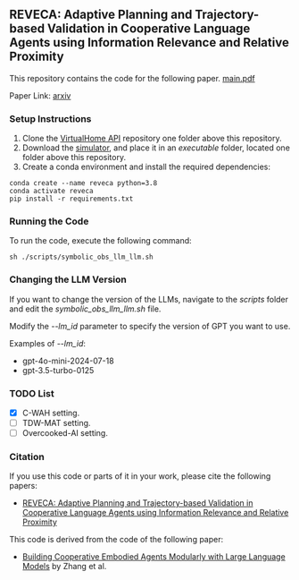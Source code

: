 ## **REVECA**: Adaptive Planning and Trajectory-based Validation in Cooperative Language Agents using Information Relevance and Relative Proximity

This repository contains the code for the following paper.
[main.pdf](https://github.com/user-attachments/files/18194249/main.pdf)

Paper Link: [arxiv](https://arxiv.org/abs/2405.16751)

### Setup Instructions
1. Clone the [VirtualHome API](https://github.com/xavierpuigf/virtualhome) repository one folder above this repository.
2. Download the [simulator](https://drive.google.com/file/d/1JTrV5jdF-LQVwY3OsV3Jd3r6PRghyHBp/view), and place it in an *executable* folder, located one folder above this repository.
3. Create a conda environment and install the required dependencies:

```
conda create --name reveca python=3.8
conda activate reveca 
pip install -r requirements.txt 
```

### Running the Code
To run the code, execute the following command:
```
sh ./scripts/symbolic_obs_llm_llm.sh
```

### Changing the LLM Version
If you want to change the version of the LLMs, navigate to the *scripts* folder and edit the *symbolic_obs_llm_llm.sh* file. 

Modify the *--lm_id* parameter to specify the version of GPT you want to use.

Examples of *--lm_id*:
- gpt-4o-mini-2024-07-18
- gpt-3.5-turbo-0125

### TODO List
- [x] C-WAH setting.
- [ ] TDW-MAT setting.
- [ ] Overcooked-AI setting.

### Citation
If you use this code or parts of it in your work, please cite the following papers:
- [REVECA: Adaptive Planning and Trajectory-based Validation in Cooperative Language Agents using Information Relevance and Relative Proximity](https://arxiv.org/abs/2405.16751)

This code is derived from the code of the following paper:
- [Building Cooperative Embodied Agents Modularly with Large Language Models](https://arxiv.org/abs/2307.02485) by Zhang et al.
